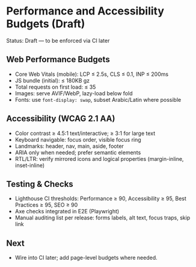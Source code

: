 # Performance and Accessibility Budgets (Draft)

Status: Draft — to be enforced via CI later

## Web Performance Budgets
- Core Web Vitals (mobile): LCP ≤ 2.5s, CLS ≤ 0.1, INP ≤ 200ms
- JS bundle (initial): ≤ 180KB gz
- Total requests on first load: ≤ 35
- Images: serve AVIF/WebP, lazy-load below fold
- Fonts: use `font-display: swap`, subset Arabic/Latin where possible

## Accessibility (WCAG 2.1 AA)
- Color contrast ≥ 4.5:1 text/interactive; ≥ 3:1 for large text
- Keyboard navigable: focus order, visible focus ring
- Landmarks: header, nav, main, aside, footer
- ARIA only when needed; prefer semantic elements
- RTL/LTR: verify mirrored icons and logical properties (margin-inline, inset-inline)

## Testing & Checks
- Lighthouse CI thresholds: Performance ≥ 90, Accessibility ≥ 95, Best Practices ≥ 95, SEO ≥ 90
- Axe checks integrated in E2E (Playwright)
- Manual auditing list per release: forms labels, alt text, focus traps, skip link

## Next
- Wire into CI later; add page-level budgets where needed.
